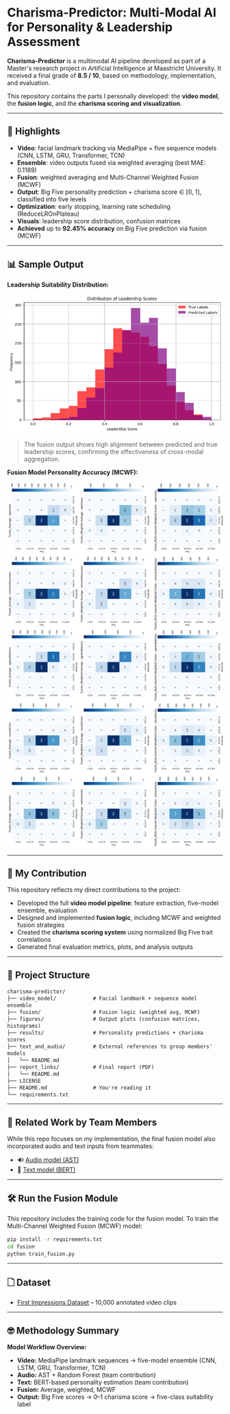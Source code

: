 # Charisma-Predictor: Multi-Modal AI for Personality & Leadership Assessment

**Charisma-Predictor** is a multimodal AI pipeline developed as part of a Master's research project in Artificial Intelligence at Maastricht University. It received a final grade of **8.5 / 10**, based on methodology, implementation, and evaluation.

This repository contains the parts I personally developed: the **video model**, the **fusion logic**, and the **charisma scoring and visualization**.

---

## 🚀 Highlights

*   **Video**: facial landmark tracking via MediaPipe + five sequence models (CNN, LSTM, GRU, Transformer, TCN)
*   **Ensemble**: video outputs fused via weighted averaging (best MAE: 0.1189)
*   **Fusion**: weighted averaging and Multi-Channel Weighted Fusion (MCWF)
*   **Output**: Big Five personality prediction + charisma score ∈ \[0, 1], classified into five levels
*   **Optimization**: early stopping, learning rate scheduling (ReduceLROnPlateau)
*   **Visuals**: leadership score distribution, confusion matrices
*   **Achieved** up to **92.45% accuracy** on Big Five prediction via fusion (MCWF)

---

## 📊 Sample Output

**Leadership Suitability Distribution:**

![Leadership Histogram](figures/Leadership_Suitability_Distribution_true_label_vs_prediction.png)

> The fusion output shows high alignment between predicted and true leadership scores, confirming the effectiveness of cross-modal aggregation.

**Fusion Model Personality Accuracy (MCWF):**

![Fusion Confusion Matrix](figures/confusion_matrics_fusion.jpg)

---

## 👤 My Contribution

This repository reflects my direct contributions to the project:

* Developed the full **video model pipeline**: feature extraction, five-model ensemble, evaluation
* Designed and implemented **fusion logic**, including MCWF and weighted fusion strategies
* Created the **charisma scoring system** using normalized Big Five trait correlations
* Generated final evaluation metrics, plots, and analysis outputs

---

## 📂 Project Structure

```
charisma-predictor/
├── video_model/            # Facial landmark + sequence model ensemble
├── fusion/                 # Fusion logic (weighted avg, MCWF)
├── figures/                # Output plots (confusion matrices, histograms)
├── results/                # Personality predictions + charisma scores
├── text_and_audio/         # External references to group members' models
│   └── README.md
├── report_links/           # Final report (PDF)
│   └── README.md
├── LICENSE 
├── README.md               # You're reading it
└── requirements.txt
```

---

## 📅 Related Work by Team Members

While this repo focuses on my implementation, the final fusion model also incorporated audio and text inputs from teammates:

* 🔊 [Audio model (AST)](https://drive.google.com/drive/folders/1SoNqgf6J3f-QCa_LvFf0fSnW1xZLOgCV?usp=drive_link)
* 📄 [Text model (BERT)](https://drive.google.com/drive/folders/1npBfmOsTbw5ziEsa_PnD_drb8xST2BSP?usp=drive_link)

---

## 🛠️ Run the Fusion Module

This repository includes the training code for the fusion model. To train the Multi-Channel Weighted Fusion (MCWF) model:

```bash
pip install -r requirements.txt
cd fusion
python train_fusion.py
```

---

## 🗋 Dataset

* [First Impressions Dataset](https://chalearnlap.cvc.uab.cat/dataset/20/description/) – 10,000 annotated video clips

---

## 🤓 Methodology Summary

**Model Workflow Overview:**

*  **Video:** MediaPipe landmark sequences → five-model ensemble (CNN, LSTM, GRU, Transformer, TCN)
*  **Audio:** AST + Random Forest (team contribution)
*  **Text:** BERT-based personality estimation (team contribution)
*  **Fusion:** Average, weighted, MCWF
*  **Output:** Big Five scores → 0–1 charisma score → five-class suitability label
